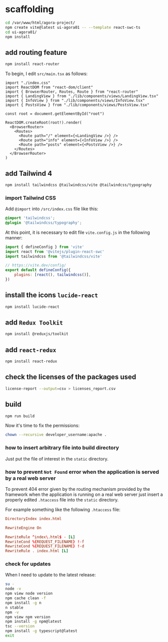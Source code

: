 # scaffolding

```bash
cd /var/www/html/agora-project/
npm create vite@latest ui-agora01 -- --template react-swc-ts
cd ui-agora01/
npm install
```

## add routing feature

```bash
npm install react-router
```

To begin, I edit `src/main.tsx` as follows:

```tsx
import "./index.css"
import ReactDOM from "react-dom/client"
import { BrowserRouter, Routes, Route } from "react-router"
import { LandingView } from "./lib/components/views/LandingView.tsx"
import { InfoView } from "./lib/components/views/InfoView.tsx"
import { PostsView } from "./lib/components/views/PostsView.tsx"

const root = document.getElementById("root")

ReactDOM.createRoot(root!).render(
  <BrowserRouter>
    <Routes>
      <Route path="/" element={<LandingView />} />
      <Route path="info" element={<InfoView />} />
      <Route path="posts" element={<PostsView />} />
    </Routes>
  </BrowserRouter>
)
```

## add Tailwind 4

```bash
npm install tailwindcss @tailwindcss/vite @tailwindcss/typography
```

### import Tailwind CSS

Add `@import` into `/src/index.css` file like this:

```css
@import 'tailwindcss';
@plugin '@tailwindcss/typography';
```

At this point, it is necessary to edit file `vite.config.js` in the following manner:

```js
import { defineConfig } from 'vite'
import react from '@vitejs/plugin-react-swc'
import tailwindcss from '@tailwindcss/vite'

// https://vite.dev/config/
export default defineConfig({
	plugins: [react(), tailwindcss()],
})
```

## install the icons `lucide-react`

```bash
npm install lucide-react
```

## add `Redux Toolkit`

```bash
npm install @reduxjs/toolkit
```

## add `react-redux`

```bash
npm install react-redux
```

## check the licenses of the packages used

```bash
license-report --output=csv > licenses_report.csv
```

## build

```bash
npm run build
```

Now it's time to fix the permissions:

```bash
chown --recursive developer_username:apache .
```

### how to insert arbitrary file into build directory

Just put the file of interest in the `static` directory.

### how to prevent `Not Found` error when the application is served by a real web server

To prevent 404 error given by the routing mechanism provided by the framework when the application is running on a real web server just insert a properly edited `.htaccess` file into the `static` directory.

For example something like the following `.htaccess` file:

```conf
DirectoryIndex index.html

RewriteEngine On

RewriteRule ^index\.html$ - [L]
RewriteCond %{REQUEST_FILENAME} !-f
RewriteCond %{REQUEST_FILENAME} !-d
RewriteRule . index.html [L]
```

### check for updates

When I need to update to the latest release:

```bash
su -
node -v
npm view node version
npm cache clean -f
npm install -g n
n stable
npm -v
npm view npm version
npm install -g npm@latest
tsc --version
npm install -g typescript@latest
exit
```
